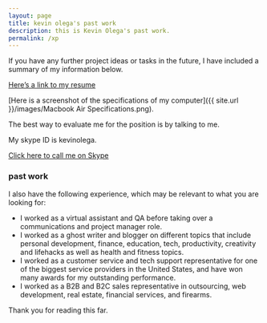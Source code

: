 ```yaml
---
layout: page
title: kevin olega's past work
description: this is Kevin Olega's past work.
permalink: /xp
---
```


If you have any further project ideas or tasks in the future, I have included a summary of my information below.

[Here’s a link to my resume](https://docs.google.com/document/d/1Uowjn4iQvjbfnAsWgnLl-uARdlA25UsqcZz6fNq0nLs/edit?usp=sharing)

[Here is a screenshot of the specifications of my computer]({{ site.url }}/images/Macbook Air Specifications.png).

The best way to evaluate me for the position is by talking to me. 

My skype ID is kevinolega.

[Click here to call me on Skype](skype:kevinolega?call)

### past work

I also have the following experience, which may be relevant to what you are looking for:

- I worked as a virtual assistant and QA before taking over a communications and project manager role.
- I worked as a ghost writer and blogger on different topics that include personal development, finance, education, tech, productivity, creativity and lifehacks as well as health and fitness topics.
- I worked as a customer service and tech support representative for one of the biggest service providers in the United States, and have won many awards for my outstanding performance.
- I worked as a B2B and B2C sales representative in outsourcing, web development, real estate, financial services, and firearms.

Thank you for reading this far.
